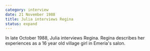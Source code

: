```yaml
---
category: interview
date: 21 November 1988
title: Julia interviews Regina
status: expand
---
```



In late October 1988, Julia interviews Regina. Regina describes her
experiences as a 16 year old village girl in Emeria's salon.
